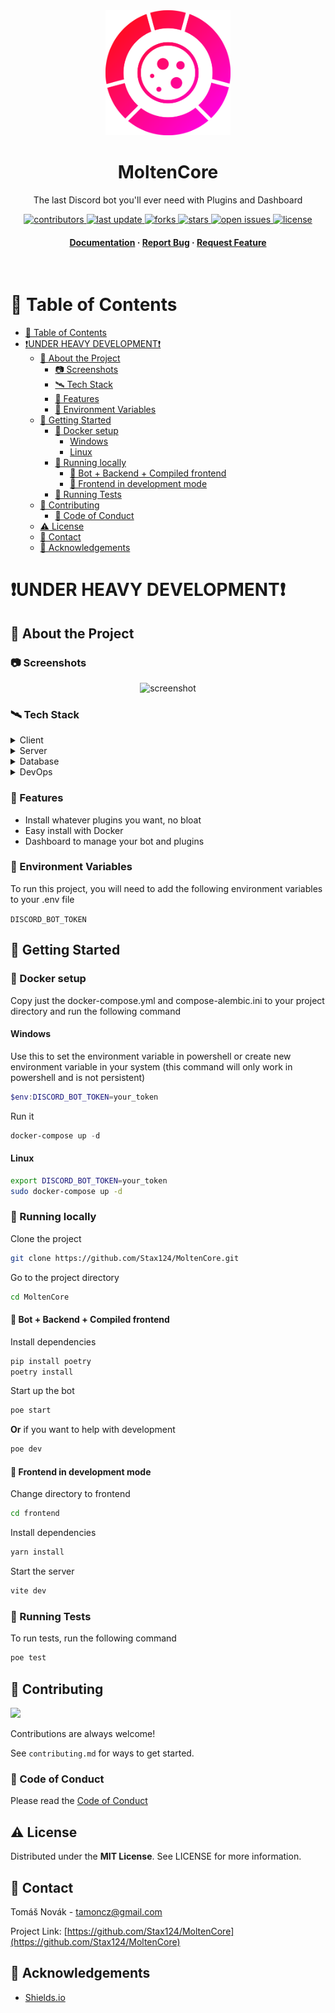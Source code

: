 <div align="center">

  <img src="assets/logo.png" alt="logo" width="200" height="auto" />
  <h1>MoltenCore</h1>
  
  <p>
    The last Discord bot you'll ever need with Plugins and Dashboard
  </p>
  
  
<p>
  <a href="https://github.com/Stax124/MoltenCore/graphs/contributors">
    <img src="https://img.shields.io/github/contributors/Stax124/MoltenCore" alt="contributors" />
  </a>
  <a href="">
    <img src="https://img.shields.io/github/last-commit/Stax124/MoltenCore" alt="last update" />
  </a>
  <a href="https://github.com/Stax124/MoltenCore/network/members">
    <img src="https://img.shields.io/github/forks/Stax124/MoltenCore" alt="forks" />
  </a>
  <a href="https://github.com/Stax124/MoltenCore/stargazers">
    <img src="https://img.shields.io/github/stars/Stax124/MoltenCore" alt="stars" />
  </a>
  <a href="https://github.com/Stax124/MoltenCore/issues/">
    <img src="https://img.shields.io/github/issues/Stax124/MoltenCore" alt="open issues" />
  </a>
  <a href="https://github.com/Stax124/MoltenCore/blob/master/LICENSE">
    <img src="https://img.shields.io/github/license/Stax124/MoltenCore.svg" alt="license" />
  </a>
</p>
   
<h4>
    <a href="https://stax124.github.io/MoltenCore/">Documentation</a>
  <span> · </span>
    <a href="https://github.com/Stax124/MoltenCore/issues/new/choose">Report Bug</a>
  <span> · </span>
    <a href="https://github.com/Stax124/MoltenCore/issues/new/choose">Request Feature</a>
  </h4>
</div>

<br />

# 📔 Table of Contents

- [📔 Table of Contents](#-table-of-contents)
- [❗UNDER HEAVY DEVELOPMENT❗](#under-heavy-development)
  - [🌟 About the Project](#-about-the-project)
    - [📷 Screenshots](#-screenshots)
    - [🛰️ Tech Stack](#️-tech-stack)
    - [🎯 Features](#-features)
    - [🔑 Environment Variables](#-environment-variables)
  - [🧰 Getting Started](#-getting-started)
    - [🐳 Docker setup](#-docker-setup)
      - [Windows](#windows)
      - [Linux](#linux)
    - [🏃 Running locally](#-running-locally)
      - [🚩 Bot + Backend + Compiled frontend](#-bot--backend--compiled-frontend)
      - [🚩 Frontend in development mode](#-frontend-in-development-mode)
    - [🧪 Running Tests](#-running-tests)
  - [👋 Contributing](#-contributing)
    - [📜 Code of Conduct](#-code-of-conduct)
  - [⚠️ License](#️-license)
  - [🤝 Contact](#-contact)
  - [💎 Acknowledgements](#-acknowledgements)

# ❗UNDER HEAVY DEVELOPMENT❗

## 🌟 About the Project

### 📷 Screenshots

<div align="center"> 
  <img src="https://placehold.co/600x400?text=Frontend+Still+In+Development" alt="screenshot" />
</div>

### 🛰️ Tech Stack

<details>
  <summary>Client</summary>
  <ul>
    <li><a href="https://www.typescriptlang.org/">Typescript</a></li>
    <li><a href="https://vuejs.org/">Vue.js</a></li>
    <li><a href="https://www.naiveui.com/en-US/dark">NaiveUI</a></li>
    <li><a href="https://ionic.io/ionicons">Ionicons</a></li>
  </ul>
</details>

<details>
  <summary>Server</summary>
  <ul>
    <li><a href="https://www.python.org/">Python</a></li>
    <li><a href="https://fastapi.tiangolo.com/">FastAPI</a></li>
    <li><a href="https://sqlmodel.tiangolo.com/">SQLModel</a></li>
    <li><a href="https://alembic.sqlalchemy.org/en/latest/">Alembic</a></li>
  </ul>
</details>

<details>
<summary>Database</summary>
  <ul>
    <li><a href="https://www.postgresql.org/">PostgreSQL</a></li>
  </ul>
</details>

<details>
<summary>DevOps</summary>
  <ul>
    <li><a href="https://www.docker.com/">Docker</a></li>
    <li><a href="https://github.com/features/actions">GitHub Actions</a></li>
    <li><a href="https://pages.github.com/">GitHub Pages</a></li>
    <li><a href="https://vitepress.vuejs.org/">VitePress</a></li>
  </ul>
</details>

### 🎯 Features

- Install whatever plugins you want, no bloat
- Easy install with Docker
- Dashboard to manage your bot and plugins

### 🔑 Environment Variables

To run this project, you will need to add the following environment variables to your .env file

`DISCORD_BOT_TOKEN`

## 🧰 Getting Started

### 🐳 Docker setup

Copy just the docker-compose.yml and compose-alembic.ini to your project directory and run the following command

#### Windows

Use this to set the environment variable in powershell or create new environment variable in your system (this command will only work in powershell and is not persistent)

```powershell
$env:DISCORD_BOT_TOKEN=your_token
```

Run it

```powershell
docker-compose up -d
```

#### Linux

```bash
export DISCORD_BOT_TOKEN=your_token
sudo docker-compose up -d
```

### 🏃 Running locally

Clone the project

```bash
git clone https://github.com/Stax124/MoltenCore.git
```

Go to the project directory

```bash
cd MoltenCore
```

#### 🚩 Bot + Backend + Compiled frontend

Install dependencies

```bash
pip install poetry
poetry install
```

Start up the bot

```bash
poe start
```

<b>Or</b> if you want to help with development

```bash
poe dev
```

#### 🚩 Frontend in development mode

Change directory to frontend

```bash
cd frontend
```

Install dependencies

```bash
yarn install
```

Start the server

```bash
vite dev
```

### 🧪 Running Tests

To run tests, run the following command

```bash
poe test
```

## 👋 Contributing

<a href="https://github.com/Stax124/MoltenCore/graphs/contributors">
  <img src="https://contrib.rocks/image?repo=Stax124/MoltenCore" />
</a>

Contributions are always welcome!

See `contributing.md` for ways to get started.

### 📜 Code of Conduct

Please read the [Code of Conduct](https://github.com/Stax124/MoltenCore/blob/master/CODE_OF_CONDUCT.md)

## ⚠️ License

Distributed under the <b>MIT License</b>. See LICENSE for more information.

## 🤝 Contact

Tomáš Novák - tamoncz@gmail.com

Project Link: [https://github.com/Stax124/MoltenCore](https://github.com/Stax124/MoltenCore)

## 💎 Acknowledgements

- [Shields.io](https://shields.io/)
